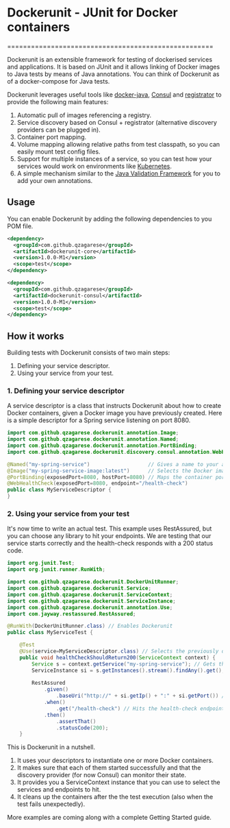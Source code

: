 # Dockerunit - JUnit for Docker containers
====================================================

Dockerunit is an extensible framework for testing of dockerised services and applications.
It is based on JUnit and it allows linking of Docker images to Java tests by means of Java annotations.
You can think of Dockerunit as of a docker-compose for Java tests.

Dockerunit leverages useful tools like [docker-java](https://github.com/docker-java/docker-java), [Consul](https://www.consul.io/) and [registrator](https://github.com/gliderlabs/registrator) to provide the following main features:
1. Automatic pull of images referencing a registry.
2. Service discovery based on Consul + registrator (alternative discovery providers can be plugged in).
3. Container port mapping.
4. Volume mapping allowing relative paths from test classpath, so you can easily mount test config files.
5. Support for multiple instances of a service, so you can test how your services would work on environments like [Kubernetes](https://kubernetes.io/).
6. A simple mechanism similar to the [Java Validation Framework](https://jcp.org/en/jsr/detail?id=303) for you to add your own annotations.
 
## Usage
You can enable Dockerunit by adding the following dependencies to you POM file.
```xml
<dependency>
  <groupId>com.github.qzagarese</groupId>
  <artifactId>dockerunit-core</artifactId>
  <version>1.0.0-M1</version>
  <scope>test</scope>
</dependency>

<dependency>
  <groupId>com.github.qzagarese</groupId>
  <artifactId>dockerunit-consul</artifactId>
  <version>1.0.0-M1</version>
  <scope>test</scope>
</dependency>
```

## How it works
Building tests with Dockerunit consists of two main steps:
1. Defining your service descriptor.
2. Using your service from your test.

### 1. Defining your service descriptor
A service descriptor is a class that instructs Dockerunit about how to create Docker containers, given a Docker image you have previously created.
Here is a simple descriptor for a Spring service listening on port 8080.

```java
import com.github.qzagarese.dockerunit.annotation.Image;
import com.github.qzagarese.dockerunit.annotation.Named;
import com.github.qzagarese.dockerunit.annotation.PortBinding;
import com.github.qzagarese.dockerunit.discovery.consul.annotation.WebHealthCheck;

@Named("my-spring-service")                   // Gives a name to your a service. Consul will put a dns entry on `my-spring-service.service.consul`.
@Image("my-spring-service-image:latest")      // Selects the Docker image to use. It can contain a registry name.
@PortBinding(exposedPort=8080, hostPort=8080) // Maps the container port 8080 on the same host port number (equivalent to `docker run -p 8080:8080 my-spring-service-image:latest`) 
@WebHealthCheck(exposedPort=8080, endpoint="/health-check")             // Tells Consul how to monitor the state of your service. You should always provide a health check endpoint. If not, Dockerunit cannot guarantee your service started successfully, before your test invokes its endpoints.  
public class MyServiceDescriptor {
}
```

### 2. Using your service from your test
It's now time to write an actual test.
This example uses RestAssured, but you can choose any library to hit your endpoints.
We are testing that our service starts correctly and the health-check responds with a 200 status code.

```java
import org.junit.Test;
import org.junit.runner.RunWith;

import com.github.qzagarese.dockerunit.DockerUnitRunner;
import com.github.qzagarese.dockerunit.Service;
import com.github.qzagarese.dockerunit.ServiceContext;
import com.github.qzagarese.dockerunit.ServiceInstance;
import com.github.qzagarese.dockerunit.annotation.Use;
import com.jayway.restassured.RestAssured;

@RunWith(DockerUnitRunner.class) // Enables Dockerunit
public class MyServiceTest {

	@Test
	@Use(service=MyServiceDescriptor.class) // Selects the previously defined descriptor
	public void healthCheckShouldReturn200(ServiceContext context) {
		Service s = context.getService("my-spring-service"); // Gets the service based on value in the @Named annotation
		ServiceInstance si = s.getInstances().stream().findAny().get(); // Selects the available instance (you could declare more than one)
		
		RestAssured
			.given()
				.baseUri("http://" + si.getIp() + ":" + si.getPort()) // Uses the ip and port of the instance. The port could be dynamic if @PublishPorts is used
			.when()
				.get("/health-check") // Hits the health-check endpoint 
			.then()
				.assertThat()
				.statusCode(200);
	}
```

This is Dockerunit in a nutshell.
1. It uses your descriptors to instantiate one or more Docker containers.
2. It makes sure that each of them started successfully and that the discovery provider (for now Consul) can monitor their state.
3. It provides you a ServiceContext instance that you can use to select the services and endpoints to hit.
4. It cleans up the containers after the the test execution (also when the test fails unexpectedly).
  
More examples are coming along with a complete Getting Started guide.  